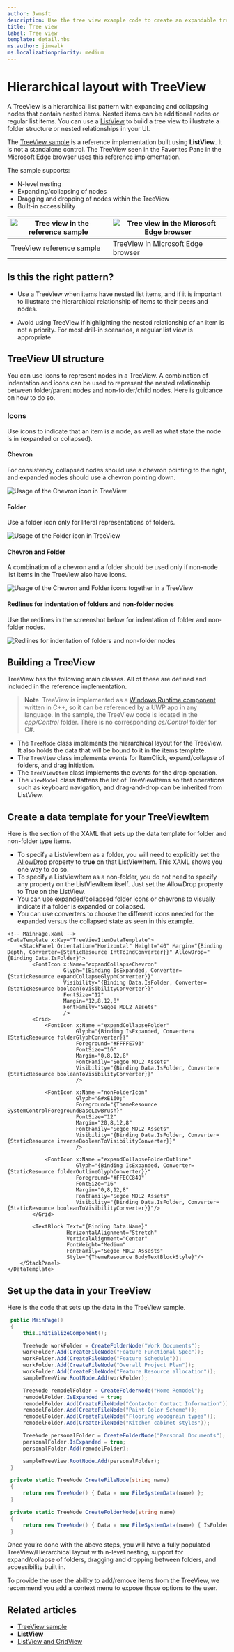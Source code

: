 ```yaml
---
author: Jwmsft
description: Use the tree view example code to create an expandable tree.
title: Tree view
label: Tree view
template: detail.hbs
ms.author: jimwalk
ms.localizationpriority: medium
---
```

# Hierarchical layout with TreeView
 

A TreeView is a hierarchical list pattern with expanding and collapsing nodes that contain nested items. Nested items can be additional nodes or regular list items. You can use a [ListView](https://msdn.microsoft.com/library/windows/apps/windows.ui.xaml.controls.listview.aspx) to build a tree view to illustrate a folder structure or nested relationships in your UI.

The [TreeView sample](http://go.microsoft.com/fwlink/?LinkId=785018) is a reference implementation built using **ListView**. It is not a standalone control. The TreeView seen in the Favorites Pane in the Microsoft Edge browser uses this reference implementation.

The sample supports:
- N-level nesting
- Expanding/collapsing of nodes
- Dragging and dropping of nodes within the TreeView
- Built-in accessibility

![Tree view in the reference sample](images/tree-view-sample.png) | ![Tree view in the Microsoft Edge browser](images/tree-view-edge.png)
-- | --
TreeView reference sample | TreeView in Microsoft Edge browser

## Is this the right pattern?

- Use a TreeView when items have nested list items, and if it is important to illustrate the hierarchical relationship of items to their peers and nodes.

- Avoid using TreeView if highlighting the nested relationship of an item is not a priority. For most drill-in scenarios, a regular list view is appropriate

## TreeView UI structure

You can use icons to represent nodes in a TreeView. A combination of indentation and icons can be used to represent the nested relationship between
folder/parent nodes and non-folder/child nodes. Here is guidance on how to do so.

### Icons

Use icons to indicate that an item is a node, as well as what state the node is in (expanded or collapsed).

#### Chevron

For consistency, collapsed nodes should use a chevron pointing to the right, and expanded nodes should use a chevron pointing down.

![Usage of the Chevron icon in TreeView](images/treeview_chevron.png)

#### Folder

Use a folder icon only for literal representations of folders.

![Usage of the Folder icon in TreeView](images/treeview_folder.png)

#### Chevron and Folder

A combination of a chevron and a folder should be used only if non-node list items in the TreeView also have icons.

![Usage of the Chevron and Folder icons together in a TreeView](images/treeview_chevron_folder.png)

#### Redlines for indentation of folders and non-folder nodes

Use the redlines in the screenshot below for indentation of folder and non-folder nodes.

![Redlines for indentation of folders and non-folder nodes](images/treeview_chevron_folder_indent_rl.png)

## Building a TreeView

TreeView has the following main classes. All of these are defined and included in the reference implementation.

> **Note**&nbsp;&nbsp;TreeView is implemented as a [Windows Runtime component](https://msdn.microsoft.com/windows/uwp/winrt-components/index) written in C++, so it can be referenced by a UWP app in any language. In the sample, the TreeView code is located in the *cpp/Control* folder. There is no corresponding *cs/Control* folder for C#.

- The `TreeNode` class implements the hierarchical layout for the TreeView. It also holds the data that will be bound to it in the items template.
- The `TreeView` class implements events for ItemClick, expand/collapse of folders, and drag initiation.
- The `TreeViewItem` class implements the events for the drop operation.
- The `ViewModel` class flattens the list of TreeViewItems so that operations such as keyboard navigation, and drag-and-drop can be inherited from ListView.

## Create a data template for your TreeViewItem

Here is the section of the XAML that sets up the data template for folder and non-folder type items.
- To specify a ListViewItem as a folder, you will need to explicitly set the [AllowDrop](https://msdn.microsoft.com/library/windows/apps/windows.ui.xaml.uielement.allowdrop.aspx) property to **true** on that ListViewItem. This XAML shows you one way to do so.
- To specify a ListViewItem as a non-folder, you do not need to specify any property on the ListViewItem itself. Just set the AllowDrop property to True on the ListView.
- You can use expanded/collapsed folder icons or chevrons to visually indicate if a folder is expanded or collapsed.
- You can use converters to choose the different icons needed for the expanded versus the collapsed state as seen in this example.

```xaml
<!-- MainPage.xaml -->
<DataTemplate x:Key="TreeViewItemDataTemplate">
    <StackPanel Orientation="Horizontal" Height="40" Margin="{Binding Depth, Converter={StaticResource IntToIndConverter}}" AllowDrop="{Binding Data.IsFolder}">
        <FontIcon x:Name="expandCollapseChevron"
                  Glyph="{Binding IsExpanded, Converter={StaticResource expandCollapseGlyphConverter}}"
                  Visibility="{Binding Data.IsFolder, Converter={StaticResource booleanToVisibilityConverter}}"                           
                  FontSize="12"
                  Margin="12,8,12,8"
                  FontFamily="Segoe MDL2 Assets"                          
                  />
        <Grid>
            <FontIcon x:Name ="expandCollapseFolder"
                      Glyph="{Binding IsExpanded, Converter={StaticResource folderGlyphConverter}}"
                      Foreground="#FFFFE793"
                      FontSize="16"
                      Margin="0,8,12,8"
                      FontFamily="Segoe MDL2 Assets"
                      Visibility="{Binding Data.IsFolder, Converter={StaticResource booleanToVisibilityConverter}}"
                      />

            <FontIcon x:Name ="nonFolderIcon"
                      Glyph="&#xE160;"
                      Foreground="{ThemeResource SystemControlForegroundBaseLowBrush}"
                      FontSize="12"
                      Margin="20,8,12,8"
                      FontFamily="Segoe MDL2 Assets"
                      Visibility="{Binding Data.IsFolder, Converter={StaticResource inverseBooleanToVisibilityConverter}}"
                      />

            <FontIcon x:Name ="expandCollapseFolderOutline"
                      Glyph="{Binding IsExpanded, Converter={StaticResource folderOutlineGlyphConverter}}"
                      Foreground="#FFECC849"
                      FontSize="16"
                      Margin="0,8,12,8"
                      FontFamily="Segoe MDL2 Assets"
                      Visibility="{Binding Data.IsFolder, Converter={StaticResource booleanToVisibilityConverter}}"/>
        </Grid>

        <TextBlock Text="{Binding Data.Name}"
                   HorizontalAlignment="Stretch"
                   VerticalAlignment="Center"  
                   FontWeight="Medium"
                   FontFamily="Segoe MDL2 Assests"                           
                   Style="{ThemeResource BodyTextBlockStyle}"/>
    </StackPanel>
</DataTemplate>
```

## Set up the data in your TreeView

Here is the code that sets up the data in the TreeView sample.

```csharp
 public MainPage()
 {
     this.InitializeComponent();

     TreeNode workFolder = CreateFolderNode("Work Documents");
     workFolder.Add(CreateFileNode("Feature Functional Spec"));
     workFolder.Add(CreateFileNode("Feature Schedule"));
     workFolder.Add(CreateFileNode("Overall Project Plan"));
     workFolder.Add(CreateFileNode("Feature Resource allocation"));
     sampleTreeView.RootNode.Add(workFolder);

     TreeNode remodelFolder = CreateFolderNode("Home Remodel");
     remodelFolder.IsExpanded = true;
     remodelFolder.Add(CreateFileNode("Contactor Contact Information"));
     remodelFolder.Add(CreateFileNode("Paint Color Scheme"));
     remodelFolder.Add(CreateFileNode("Flooring woodgrain types"));
     remodelFolder.Add(CreateFileNode("Kitchen cabinet styles"));

     TreeNode personalFolder = CreateFolderNode("Personal Documents");
     personalFolder.IsExpanded = true;
     personalFolder.Add(remodelFolder);

     sampleTreeView.RootNode.Add(personalFolder);
 }

 private static TreeNode CreateFileNode(string name)
 {
     return new TreeNode() { Data = new FileSystemData(name) };
 }

 private static TreeNode CreateFolderNode(string name)
 {
     return new TreeNode() { Data = new FileSystemData(name) { IsFolder = true } };
 }
```

Once you’re done with the above steps, you will have a fully populated TreeView/Hierarchical layout with n-level nesting, support for expand/collapse of folders, dragging and dropping between folders, and accessibility built in.

To provide the user the ability to add/remove items from the TreeView, we recommend you add a context menu to expose those options to the user.


## Related articles

- [TreeView sample](http://go.microsoft.com/fwlink/?LinkId=785018)
- [**ListView**](https://msdn.microsoft.com/library/windows/apps/windows.ui.xaml.controls.listview.aspx)
- [ListView and GridView](listview-and-gridview.md)
